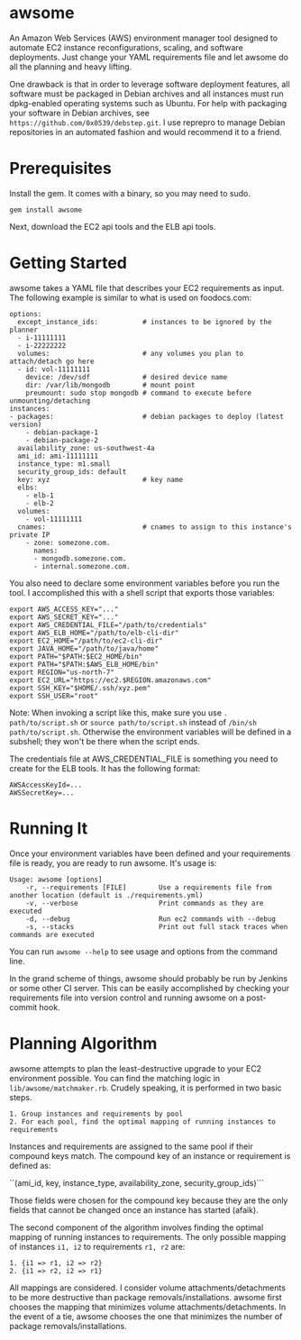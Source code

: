 awsome
======

An Amazon Web Services (AWS) environment manager tool designed to automate EC2 instance reconfigurations, scaling, and software deployments. Just change your YAML requirements file and let awsome do all the planning and heavy lifting.

One drawback is that in order to leverage software deployment features, all software must be packaged in Debian archives and all instances must run dpkg-enabled operating systems such as Ubuntu. For help with packaging your software in Debian archives, see ```https://github.com/0x0539/debstep.git```. I use reprepro to manage Debian repositories in an automated fashion and would recommend it to a friend.

Prerequisites
=============

Install the gem.  It comes with a binary, so you may need to sudo.

```
gem install awsome
```

Next, download the EC2 api tools and the ELB api tools.

Getting Started
===============

awsome takes a YAML file that describes your EC2 requirements as input. The following example is similar to what is used on foodocs.com:

```
options:
  except_instance_ids:           # instances to be ignored by the planner
  - i-11111111
  - i-22222222
  volumes:                       # any volumes you plan to attach/detach go here
  - id: vol-11111111
    device: /dev/sdf             # desired device name
    dir: /var/lib/mongodb        # mount point
    preumount: sudo stop mongodb # command to execute before unmounting/detaching
instances:
- packages:                      # debian packages to deploy (latest version)
    - debian-package-1           
    - debian-package-2
  availability_zone: us-southwest-4a
  ami_id: ami-11111111
  instance_type: m1.small
  security_group_ids: default
  key: xyz                       # key name
  elbs: 
    - elb-1
    - elb-2
  volumes:
    - vol-11111111
  cnames:                        # cnames to assign to this instance's private IP
    - zone: somezone.com.
      names:
      - mongodb.somezone.com.
      - internal.somezone.com.
```

You also need to declare some environment variables before you run the tool. I accomplished this with a shell script that exports those variables:

```
export AWS_ACCESS_KEY="..."
export AWS_SECRET_KEY="..."
export AWS_CREDENTIAL_FILE="/path/to/credentials"
export AWS_ELB_HOME="/path/to/elb-cli-dir"
export EC2_HOME="/path/to/ec2-cli-dir"
export JAVA_HOME="/path/to/java/home"
export PATH="$PATH:$EC2_HOME/bin"
export PATH="$PATH:$AWS_ELB_HOME/bin"
export REGION="us-north-7"
export EC2_URL="https://ec2.$REGION.amazonaws.com"
export SSH_KEY="$HOME/.ssh/xyz.pem"
export SSH_USER="root"
```

Note: When invoking a script like this, make sure you use ```. path/to/script.sh``` or ```source path/to/script.sh``` instead of ```/bin/sh path/to/script.sh```. Otherwise the environment variables will be defined in a subshell; they won't be there when the script ends.

The credentials file at AWS_CREDENTIAL_FILE is something you need to create for the ELB tools. It has the following format:

```
AWSAccessKeyId=...
AWSSecretKey=...
```

Running It
==========

Once your environment variables have been defined and your requirements file is ready, you are ready to run awsome. It's usage is:

```
Usage: awsome [options]
    -r, --requirements [FILE]        Use a requirements file from another location (default is ./requirements.yml)
    -v, --verbose                    Print commands as they are executed
    -d, --debug                      Run ec2 commands with --debug
    -s, --stacks                     Print out full stack traces when commands are executed
```

You can run ```awsome --help``` to see usage and options from the command line.

In the grand scheme of things, awsome should probably be run by Jenkins or some other CI server. This can be easily accomplished by checking your requirements file into version control and running awsome on a post-commit hook. 

Planning Algorithm
==================

awsome attempts to plan the least-destructive upgrade to your EC2 environment possible. You can find the matching logic in ```lib/awsome/matchmaker.rb```. Crudely speaking, it is performed in two basic steps.

```
1. Group instances and requirements by pool
2. For each pool, find the optimal mapping of running instances to requirements
```

Instances and requirements are assigned to the same pool if their compound keys match. The compound key of an instance or requirement is defined as:

``(ami_id, key, instance_type, availability_zone, security_group_ids)```

Those fields were chosen for the compound key because they are the only fields that cannot be changed once an instance has started (afaik).

The second component of the algorithm involves finding the optimal mapping of running instances to requirements. The only possible mapping of instances ```i1, i2``` to requirements ```r1, r2``` are:

```
1. {i1 => r1, i2 => r2}
2. {i1 => r2, i2 => r1}
```

All mappings are considered. I consider volume attachments/detachments to be more destructive than package removals/installations. awsome first chooses the mapping that minimizes volume attachments/detachments. In the event of a tie, awsome chooses the one that minimizes the number of package removals/installations.
